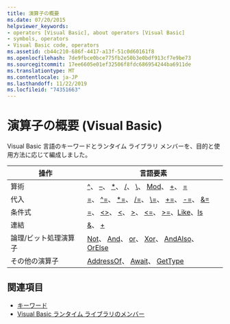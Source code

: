 ```yaml
---
title: 演算子の概要
ms.date: 07/20/2015
helpviewer_keywords:
- operators [Visual Basic], about operators [Visual Basic]
- symbols, operators
- Visual Basic code, operators
ms.assetid: cb44c210-686f-4417-a13f-51c0d60161f8
ms.openlocfilehash: 7de9fbce0bce775fb2e50b3e0bdf913cf7e9be73
ms.sourcegitcommit: 17ee6605e01ef32506f8fdc686954244ba6911de
ms.translationtype: MT
ms.contentlocale: ja-JP
ms.lasthandoff: 11/22/2019
ms.locfileid: "74351663"
---
```

# <a name="operators-summary-visual-basic"></a>演算子の概要 (Visual Basic)
Visual Basic 言語のキーワードとランタイム ライブラリ メンバーを、目的と使用方法に応じて編成しました。  
  
|操作|言語要素|  
|------------|----------------------|  
|算術|[^](../../../visual-basic/language-reference/operators/exponentiation-operator.md)、 [–](../../../visual-basic/language-reference/operators/subtraction-operator.md)、 [*](../../../visual-basic/language-reference/operators/multiplication-operator.md)、 [/](../../../visual-basic/language-reference/operators/floating-point-division-operator.md)、 [\\](../../../visual-basic/language-reference/operators/integer-division-operator.md)、 [Mod](../../../visual-basic/language-reference/operators/mod-operator.md)、 [+](../../../visual-basic/language-reference/operators/addition-operator.md)、 [=](../../../visual-basic/language-reference/operators/assignment-operator.md)|  
|代入|[=](../../../visual-basic/language-reference/operators/assignment-operator.md)、 [^=](../../../visual-basic/language-reference/operators/exponentiation-assignment-operator.md)、 [*=](../../../visual-basic/language-reference/operators/multiplication-assignment-operator.md)、 [/=](../../../visual-basic/language-reference/operators/floating-point-division-assignment-operator.md)、 [\\=](../../../visual-basic/language-reference/operators/integer-division-assignment-operator.md)、 [+=](../../../visual-basic/language-reference/operators/addition-assignment-operator.md)、 [-=](../../../visual-basic/language-reference/operators/subtraction-assignment-operator.md)、 [&=](../../../visual-basic/language-reference/operators/and-assignment-operator.md)|  
|条件式|[=](../../../visual-basic/language-reference/operators/comparison-operators.md)、 [<>](../../../visual-basic/language-reference/operators/comparison-operators.md)、 [\<](../../../visual-basic/language-reference/operators/comparison-operators.md)、 [>](../../../visual-basic/language-reference/operators/comparison-operators.md)、 [\<=](../../../visual-basic/language-reference/operators/comparison-operators.md)、 [>=](../../../visual-basic/language-reference/operators/comparison-operators.md)、[Like](../../../visual-basic/language-reference/operators/like-operator.md)、[Is](../../../visual-basic/language-reference/operators/is-operator.md)|  
|連結|[&](../../../visual-basic/language-reference/operators/concatenation-operator.md)、 [+](../../../visual-basic/language-reference/operators/addition-operator.md)|  
|論理/ビット処理演算子|[Not](../../../visual-basic/language-reference/operators/not-operator.md)、 [And](../../../visual-basic/language-reference/operators/and-operator.md)、 [or](../../../visual-basic/language-reference/operators/or-operator.md)、 [Xor](../../../visual-basic/language-reference/operators/xor-operator.md)、 [AndAlso](../../../visual-basic/language-reference/operators/andalso-operator.md)、 [OrElse](../../../visual-basic/language-reference/operators/orelse-operator.md)|  
|その他の演算子|[AddressOf](../../../visual-basic/language-reference/operators/addressof-operator.md)、 [Await](../../../visual-basic/language-reference/operators/await-operator.md)、 [GetType](../../../visual-basic/language-reference/operators/gettype-operator.md)|  
  
## <a name="see-also"></a>関連項目

- [キーワード](../../../visual-basic/language-reference/keywords/index.md)
- [Visual Basic ランタイム ライブラリのメンバー](../../../visual-basic/language-reference/runtime-library-members.md)
